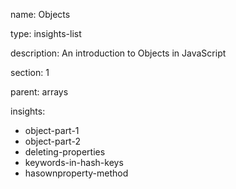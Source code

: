 name: Objects

type: insights-list

description: An introduction to Objects in JavaScript

section: 1

parent: arrays

insights:
  - object-part-1
  - object-part-2
  - deleting-properties
  - keywords-in-hash-keys
  - hasownproperty-method
